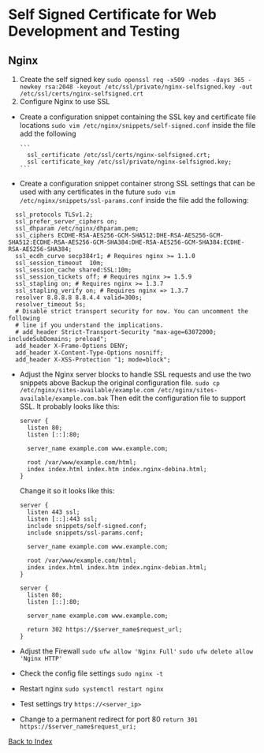 # Self Signed Certificate for Web Development and Testing

## Nginx

1. Create the self signed key
   `sudo openssl req -x509 -nodes -days 365 -newkey rsa:2048 -keyout /etc/ssl/private/nginx-selfsigned.key -out /etc/ssl/certs/nginx-selfsigned.crt`
2. Configure Nginx to use SSL

- Create a configuration snippet containing the SSL key and certificate file locations
  `sudo vim /etc/nginx/snippets/self-signed.conf`
  inside the file add the following

      ```
        ssl_certificate /etc/ssl/certs/nginx-selfsigned.crt;
        ssl certificate_key /etc/ssl/private/nginx-selfsigned.key;
      ```

- Create a configuration snippet container strong SSL settings that can be used with any certificates in the future
  `sudo vim /etc/nginx/snippets/ssl-params.conf`
  inside the file add the following:

```text
  ssl_protocols TLSv1.2;
  ssl_prefer_server_ciphers on;
  ssl_dhparam /etc/nginx/dhparam.pem;
  ssl_ciphers ECDHE-RSA-AES256-GCM-SHA512:DHE-RSA-AES256-GCM-SHA512:ECDHE-RSA-AES256-GCM-SHA384:DHE-RSA-AES256-GCM-SHA384:ECDHE-RSA-AES256-SHA384;
  ssl_ecdh_curve secp384r1; # Requires nginx >= 1.1.0
  ssl_session_timeout  10m;
  ssl_session_cache shared:SSL:10m;
  ssl_session_tickets off; # Requires nginx >= 1.5.9
  ssl_stapling on; # Requires nginx >= 1.3.7
  ssl_stapling_verify on; # Requires nginx => 1.3.7
  resolver 8.8.8.8 8.8.4.4 valid=300s;
  resolver_timeout 5s;
  # Disable strict transport security for now. You can uncomment the following
  # line if you understand the implications.
  # add_header Strict-Transport-Security "max-age=63072000; includeSubDomains; preload";
  add_header X-Frame-Options DENY;
  add_header X-Content-Type-Options nosniff;
  add_header X-XSS-Protection "1; mode=block";
```

- Adjust the Nginx server blocks to handle SSL requests and use the two snippets above
  Backup the original configuration file.
  `sudo cp /etc/nginx/sites-available/example.com /etc/nginx/sites-available/example.com.bak`
  Then edit the configuration file to support SSL. It probably looks like this:

  ```
  server {
    listen 80;
    listen [::]:80;

    server_name example.com www.example.com;

    root /var/www/example.com/html;
    index index.html index.htm index.nginx-debina.html;
  }
  ```

  Change it so it looks like this:

  ```
  server {
    listen 443 ssl;
    listen [::]:443 ssl;
    include snippets/self-signed.conf;
    include snippets/ssl-params.conf;

    server_name example.com www.example.com;

    root /var/www/example.com/html;
    index index.html index.htm index.nginx-debian.html;
  }

  server {
    listen 80;
    listen [::]:80;

    server_name example.com www.example.com;

    return 302 https://$server_name$request_url;
  }
  ```

- Adjust the Firewall
  `sudo ufw allow 'Nginx Full'`
  `sudo ufw delete allow 'Nginx HTTP'`
- Check the config file settings
  `sudo nginx -t`
- Restart nginx
  `sudo systemctl restart nginx`
- Test settings
  try `https://<server_ip>`
- Change to a permanent redirect for port 80
  `return 301 https://$server_name$request_uri;`

[Back to Index](index.md)
